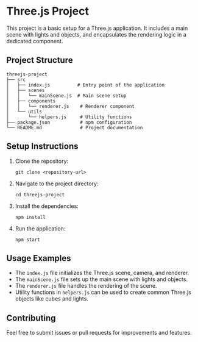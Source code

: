 # Three.js Project

This project is a basic setup for a Three.js application. It includes a main scene with lights and objects, and encapsulates the rendering logic in a dedicated component.

## Project Structure

```
threejs-project
├── src
│   ├── index.js          # Entry point of the application
│   ├── scenes
│   │   └── mainScene.js  # Main scene setup
│   ├── components
│   │   └── renderer.js    # Renderer component
│   └── utils
│       └── helpers.js     # Utility functions
├── package.json           # npm configuration
└── README.md              # Project documentation
```

## Setup Instructions

1. Clone the repository:
   ```
   git clone <repository-url>
   ```

2. Navigate to the project directory:
   ```
   cd threejs-project
   ```

3. Install the dependencies:
   ```
   npm install
   ```

4. Run the application:
   ```
   npm start
   ```

## Usage Examples

- The `index.js` file initializes the Three.js scene, camera, and renderer.
- The `mainScene.js` file sets up the main scene with lights and objects.
- The `renderer.js` file handles the rendering of the scene.
- Utility functions in `helpers.js` can be used to create common Three.js objects like cubes and lights.

## Contributing

Feel free to submit issues or pull requests for improvements and features.